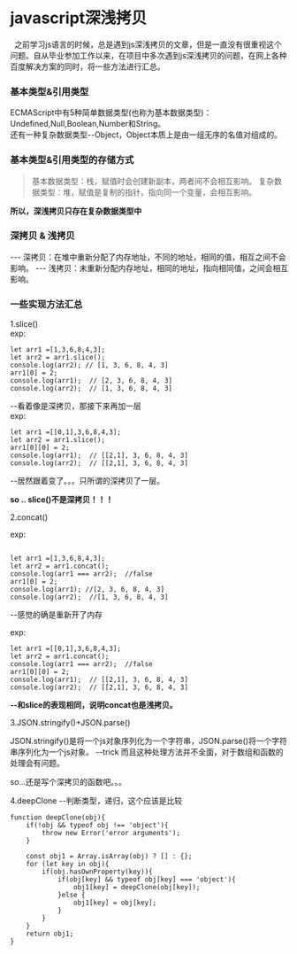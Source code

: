 # javascript深浅拷贝

&nbsp;&nbsp;之前学习js语言的时候，总是遇到js深浅拷贝的文章，但是一直没有很重视这个问题。自从毕业参加工作以来，在项目中多次遇到js深浅拷贝的问题，在网上各种百度解决方案的同时，将一些方法进行汇总。

### 基本类型&引用类型
ECMAScript中有5种简单数据类型(也称为基本数据类型)：Undefined,Null,Boolean,Number和String。<br>还有一种复杂数据类型--Object，Object本质上是由一组无序的名值对组成的。

### 基本类型&引用类型的存储方式
> 基本数据类型：栈，赋值时会创建新副本，两者间不会相互影响。
> 复杂数据类型：堆，赋值是复制的指针，指向同一个变量，会相互影响。

**所以，深浅拷贝只存在复杂数据类型中**

### 深拷贝 & 浅拷贝
--- 深拷贝：在堆中重新分配了内存地址，不同的地址，相同的值，相互之间不会影响。
--- 浅拷贝：未重新分配内存地址，相同的地址，指向相同值，之间会相互影响。

### 一些实现方法汇总

1.slice()
<br>
exp:
```
let arr1 =[1,3,6,8,4,3];
let arr2 = arr1.slice();
console.log(arr2); // [1, 3, 6, 8, 4, 3]
arr1[0] = 2;
console.log(arr1);  // [2, 3, 6, 8, 4, 3]
console.log(arr2);  // [1, 3, 6, 8, 4, 3]
```
  --看着像是深拷贝，那接下来再加一层
<br>
exp:
<br>
```
let arr1 =[[0,1],3,6,8,4,3];
let arr2 = arr1.slice();
arr1[0][0] = 2;
console.log(arr1);  // [[2,1], 3, 6, 8, 4, 3]
console.log(arr2);  // [[2,1], 3, 6, 8, 4, 3]
```
--居然跟着变了。。。只所谓的深拷贝了一层。

**so .. slice()不是深拷贝！！！**

2.concat()

exp:
```

let arr1 =[1,3,6,8,4,3];
let arr2 = arr1.concat();
console.log(arr1 === arr2);  //false
arr1[0] = 2;
console.log(arr1); //[2, 3, 6, 8, 4, 3]
console.log(arr2);  //[1, 3, 6, 8, 4, 3]

```
--感觉的确是重新开了内存

exp:
```
let arr1 =[[0,1],3,6,8,4,3];
let arr2 = arr1.concat();
console.log(arr1 === arr2);  //false
arr1[0][0] = 2;
console.log(arr1);  // [[2,1], 3, 6, 8, 4, 3]
console.log(arr2);  // [[2,1], 3, 6, 8, 4, 3]
```
**--和slice的表现相同，说明concat也是浅拷贝。**

3.JSON.stringify()+JSON.parse()

JSON.stringify()是将一个js对象序列化为一个字符串，JSON.parse()将一个字符串序列化为一个js对象。   --trick
而且这种处理方法并不全面，对于数组和函数的处理会有问题。

so...还是写个深拷贝的函数吧。。。

4.deepClone  --判断类型，递归，这个应该是比较
```
function deepClone(obj){
    if(!obj && typeof obj !== 'object'){
        throw new Error('error arguments');
    }

    const obj1 = Array.isArray(obj) ? [] : {};
    for (let key in obj){
        if(obj.hasOwnProperty(key)){
            if(obj[key] && typeof obj[key] === 'object'){
                obj1[key] = deepClone(obj[key]);
            }else {
                obj1[key] = obj[key];
            }
        }
    }
    return obj1;
}
```










